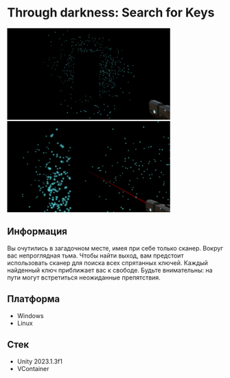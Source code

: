 # Through darkness: Search for Keys 

<img src="Img/game1-img.png" width="380">
<img src="Img/game2-img.png" width="380">

## Информация
Вы очутились в загадочном месте, имея при себе только сканер. Вокруг вас непроглядная тьма. Чтобы найти выход, вам предстоит использовать сканер для поиска всех спрятанных ключей. Каждый найденный ключ приближает вас к свободе. Будьте внимательны: на пути могут встретиться неожиданные препятствия.

## Платформа
* Windows
* Linux

## Стек
* Unity 2023.1.3f1
* VContainer